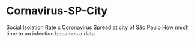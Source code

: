 # Cornavirus-SP-City
Social Isolation Rate x Coronavirus Spread at city of São Paulo
How much time to an infection becames a data.
